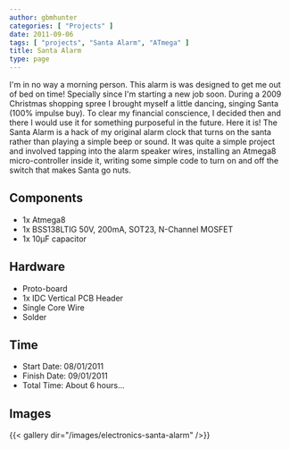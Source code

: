 ```yaml
---
author: gbmhunter
categories: [ "Projects" ]
date: 2011-09-06
tags: [ "projects", "Santa Alarm", "ATmega" ]
title: Santa Alarm
type: page
---
```


I'm in no way a morning person. This alarm is was designed to get me out of bed on time! Specially since I'm starting a new job soon. During a 2009 Christmas shopping spree I brought myself a little dancing, singing Santa (100% impulse buy). To clear my financial conscience, I decided then and there I would use it for something purposeful in the future. Here it is! The Santa Alarm is a hack of my original alarm clock that turns on the santa rather than playing a simple beep or sound. It was quite a simple project and involved tapping into the alarm speaker wires, installing an Atmega8 micro-controller inside it, writing some simple code to turn on and off the switch that makes Santa go nuts.

## Components

* 1x Atmega8
* 1x BSS138LTIG 50V, 200mA, SOT23, N-Channel MOSFET
* 1x 10µF capacitor

## Hardware

* Proto-board
* 1x IDC Vertical PCB Header
* Single Core Wire
* Solder

## Time

* Start Date: 08/01/2011
* Finish Date: 09/01/2011
* Total Time: About 6 hours...

## Images

{{< gallery dir="/images/electronics-santa-alarm" />}}